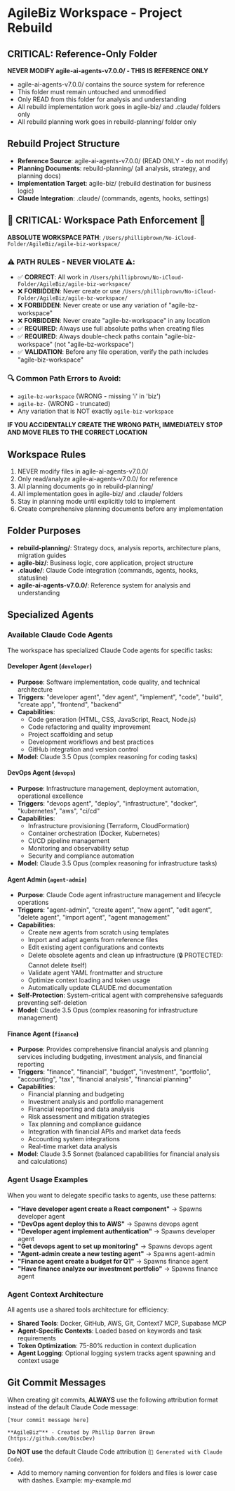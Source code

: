 # AgileBiz Workspace - Project Rebuild

## CRITICAL: Reference-Only Folder
**NEVER MODIFY agile-ai-agents-v7.0.0/ - THIS IS REFERENCE ONLY**
- agile-ai-agents-v7.0.0/ contains the source system for reference
- This folder must remain untouched and unmodified
- Only READ from this folder for analysis and understanding
- All rebuild implementation work goes in agile-biz/ and .claude/ folders only
- All rebuild planning work goes in rebuild-planning/ folder only

## Rebuild Project Structure
- **Reference Source**: agile-ai-agents-v7.0.0/ (READ ONLY - do not modify)
- **Planning Documents**: rebuild-planning/ (all analysis, strategy, and planning docs)
- **Implementation Target**: agile-biz/ (rebuild destination for business logic)
- **Claude Integration**: .claude/ (commands, agents, hooks, settings)

## 🚨 CRITICAL: Workspace Path Enforcement 🚨
**ABSOLUTE WORKSPACE PATH**: `/Users/phillipbrown/No-iCloud-Folder/AgileBiz/agile-biz-workspace/`

### ⚠️ PATH RULES - NEVER VIOLATE ⚠️:
- ✅ **CORRECT**: All work in `/Users/phillipbrown/No-iCloud-Folder/AgileBiz/agile-biz-workspace/`
- ❌ **FORBIDDEN**: Never create or use `/Users/phillipbrown/No-iCloud-Folder/AgileBiz/agile-bz-workspace/`
- ❌ **FORBIDDEN**: Never create or use any variation of "agile-bz-workspace"
- ❌ **FORBIDDEN**: Never create "agile-bz-workspace" in any location
- ✅ **REQUIRED**: Always use full absolute paths when creating files
- ✅ **REQUIRED**: Always double-check paths contain "agile-biz-workspace" (not "agile-bz-workspace")
- ✅ **VALIDATION**: Before any file operation, verify the path includes "agile-biz-workspace"

### 🔍 Common Path Errors to Avoid:
- `agile-bz-workspace` (WRONG - missing 'i' in 'biz')
- `agile-bz-` (WRONG - truncated)
- Any variation that is NOT exactly `agile-biz-workspace`

**IF YOU ACCIDENTALLY CREATE THE WRONG PATH, IMMEDIATELY STOP AND MOVE FILES TO THE CORRECT LOCATION**

## Workspace Rules
1. NEVER modify files in agile-ai-agents-v7.0.0/
2. Only read/analyze agile-ai-agents-v7.0.0/ for reference
3. All planning documents go in rebuild-planning/
4. All implementation goes in agile-biz/ and .claude/ folders
5. Stay in planning mode until explicitly told to implement
6. Create comprehensive planning documents before any implementation

## Folder Purposes
- **rebuild-planning/**: Strategy docs, analysis reports, architecture plans, migration guides
- **agile-biz/**: Business logic, core application, project structure
- **.claude/**: Claude Code integration (commands, agents, hooks, statusline)
- **agile-ai-agents-v7.0.0/**: Reference system for analysis and understanding

## Specialized Agents

### Available Claude Code Agents

The workspace has specialized Claude Code agents for specific tasks:

#### **Developer Agent** (`developer`)
- **Purpose**: Software implementation, code quality, and technical architecture
- **Triggers**: "developer agent", "dev agent", "implement", "code", "build", "create app", "frontend", "backend"
- **Capabilities**: 
  - Code generation (HTML, CSS, JavaScript, React, Node.js)
  - Code refactoring and quality improvement
  - Project scaffolding and setup
  - Development workflows and best practices
  - GitHub integration and version control
- **Model**: Claude 3.5 Opus (complex reasoning for coding tasks)

#### **DevOps Agent** (`devops`)
- **Purpose**: Infrastructure management, deployment automation, operational excellence
- **Triggers**: "devops agent", "deploy", "infrastructure", "docker", "kubernetes", "aws", "ci/cd"
- **Capabilities**:
  - Infrastructure provisioning (Terraform, CloudFormation)
  - Container orchestration (Docker, Kubernetes)
  - CI/CD pipeline management
  - Monitoring and observability setup
  - Security and compliance automation
- **Model**: Claude 3.5 Opus (complex reasoning for infrastructure tasks)

#### **Agent Admin** (`agent-admin`)
- **Purpose**: Claude Code agent infrastructure management and lifecycle operations
- **Triggers**: "agent-admin", "create agent", "new agent", "edit agent", "delete agent", "import agent", "agent management"
- **Capabilities**:
  - Create new agents from scratch using templates
  - Import and adapt agents from reference files
  - Edit existing agent configurations and contexts
  - Delete obsolete agents and clean up infrastructure (🔒 PROTECTED: Cannot delete itself)
  - Validate agent YAML frontmatter and structure
  - Optimize context loading and token usage
  - Automatically update CLAUDE.md documentation
- **Self-Protection**: System-critical agent with comprehensive safeguards preventing self-deletion
- **Model**: Claude 3.5 Opus (complex reasoning for infrastructure management)


#### **Finance Agent** (`finance`)
- **Purpose**: Provides comprehensive financial analysis and planning services including budgeting, investment analysis, and financial reporting
- **Triggers**: "finance", "financial", "budget", "investment", "portfolio", "accounting", "tax", "financial analysis", "financial planning"
- **Capabilities**:
  - Financial planning and budgeting
  - Investment analysis and portfolio management
  - Financial reporting and data analysis
  - Risk assessment and mitigation strategies
  - Tax planning and compliance guidance
  - Integration with financial APIs and market data feeds
  - Accounting system integrations
  - Real-time market data analysis
- **Model**: Claude 3.5 Sonnet (balanced capabilities for financial analysis and calculations)



### Agent Usage Examples

When you want to delegate specific tasks to agents, use these patterns:

- **"Have developer agent create a React component"** → Spawns developer agent
- **"DevOps agent deploy this to AWS"** → Spawns devops agent
- **"Developer agent implement authentication"** → Spawns developer agent
- **"Get devops agent to set up monitoring"** → Spawns devops agent
- **"Agent-admin create a new testing agent"** → Spawns agent-admin
- **"Finance agent create a budget for Q1"** → Spawns finance agent
- **"Have finance analyze our investment portfolio"** → Spawns finance agent

### Agent Context Architecture

All agents use a shared tools architecture for efficiency:
- **Shared Tools**: Docker, GitHub, AWS, Git, Context7 MCP, Supabase MCP
- **Agent-Specific Contexts**: Loaded based on keywords and task requirements
- **Token Optimization**: 75-80% reduction in context duplication
- **Agent Logging**: Optional logging system tracks agent spawning and context usage

## Git Commit Messages

When creating git commits, **ALWAYS** use the following attribution format instead of the default Claude Code message:

```
[Your commit message here]

**AgileBiz™** - Created by Phillip Darren Brown (https://github.com/DiscDev)
```

**Do NOT use** the default Claude Code attribution (`🤖 Generated with Claude Code`).

- Add to memory naming convention for folders and files is lower case with dashes.  Example: my-example.md
